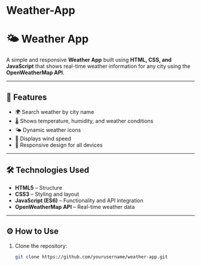 # Weather-App
# 🌤️ Weather App

A simple and responsive **Weather App** built using **HTML, CSS, and JavaScript** that shows real-time weather information for any city using the **OpenWeatherMap API**.

---

## 🚀 Features

- 🌍 Search weather by city name  
- 🌡️ Shows temperature, humidity, and weather conditions  
- 🌤️ Dynamic weather icons  
- 💨 Displays wind speed  
- 📱 Responsive design for all devices  

---

## 🛠️ Technologies Used

- **HTML5** – Structure  
- **CSS3** – Styling and layout  
- **JavaScript (ES6)** – Functionality and API integration  
- **OpenWeatherMap API** – Real-time weather data  

---

## ⚙️ How to Use

1. Clone the repository:
   ```bash
   git clone https://github.com/yourusername/weather-app.git
